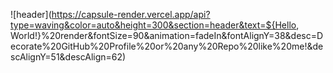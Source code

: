 ![header](https://capsule-render.vercel.app/api?type=waving&color=auto&height=300&section=header&text=${Hello, World!}%20render&fontSize=90&animation=fadeIn&fontAlignY=38&desc=Decorate%20GitHub%20Profile%20or%20any%20Repo%20like%20me!&descAlignY=51&descAlign=62)

